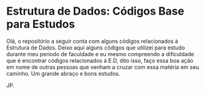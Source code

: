 # Estrutura de Dados: Códigos Base para Estudos

<p>Olá, o reposítório a seguir conta com alguns códigos relacionados à Estrutura de Dados. Deixo aqui alguns códigos que utilizei para estudo durante meu período de faculdade e eu mesmo compreendo a dificuldade que é encontrar códigos relacionados à E.D, dito isso, faço essa boa ação em nome de outras pessoas que venham a cruzar com essa matéria em seu caminho. Um grande abraço e bons estudos.</p>


JP.
